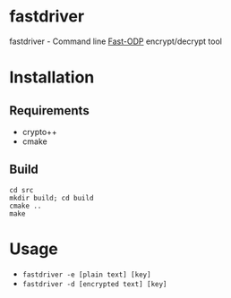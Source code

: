 # fastdriver
fastdriver - Command line [Fast-ODP](https://github.com/O-D-C-S/Old-Driver-Protocol) encrypt/decrypt tool

# Installation

## Requirements

- crypto++
- cmake

## Build

```
cd src
mkdir build; cd build
cmake ..
make
```

# Usage

- `fastdriver -e [plain text] [key]`
- `fastdriver -d [encrypted text] [key]`

